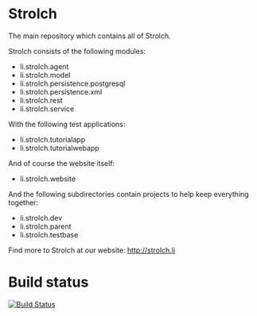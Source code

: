 Strolch
==================
The main repository which contains all of Strolch.

Strolch consists of the following modules:
- li.strolch.agent
- li.strolch.model
- li.strolch.persistence.postgresql
- li.strolch.persistence.xml
- li.strolch.rest
- li.strolch.service

With the following test applications:
- li.strolch.tutorialapp
- li.strolch.tutorialwebapp

And of course the website itself:
- li.strolch.website

And the following subdirectories contain projects to help keep everything together:
- li.strolch.dev
- li.strolch.parent
- li.strolch.testbase

Find more to Strolch at our website: http://strolch.li

Build status
===================
[![Build Status](https://jenkins.eitchnet.ch/job/li.strolch/badge/icon)](https://jenkins.eitchnet.ch/job/li.strolch/)
